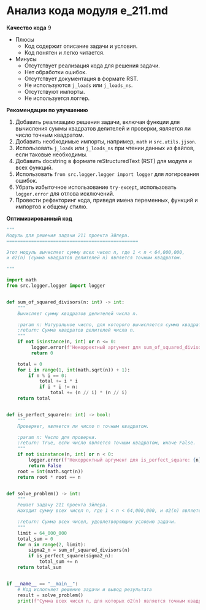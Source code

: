 # Анализ кода модуля e_211.md

**Качество кода**
9
- Плюсы
    - Код содержит описание задачи и условия.
    - Код понятен и легко читается.
- Минусы
    - Отсутствует реализация кода для решения задачи.
    - Нет обработки ошибок.
    - Отсутствует документация в формате RST.
    - Не используются `j_loads` или `j_loads_ns`.
    - Отсутствуют импорты.
    - Не используется логгер.

**Рекомендации по улучшению**
1. Добавить реализацию решения задачи, включая функции для вычисления суммы квадратов делителей и проверки, является ли число точным квадратом.
2. Добавить необходимые импорты, например, `math` и `src.utils.jjson`.
3. Использовать `j_loads` или `j_loads_ns` при чтении данных из файлов, если таковые необходимы.
4. Добавить docstring в формате reStructuredText (RST) для модуля и всех функций.
5. Использовать `from src.logger.logger import logger` для логирования ошибок.
6. Убрать избыточное использование `try-except`, использовать `logger.error` для отлова исключений.
7. Провести рефакторинг кода, приведя имена переменных, функций и импортов к общему стилю.

**Оптимизированный код**

```python
"""
Модуль для решения задачи 211 проекта Эйлера.
================================================

Этот модуль вычисляет сумму всех чисел n, где 1 < n < 64,000,000,
и σ2(n) (сумма квадратов делителей n) является точным квадратом.

"""

import math
from src.logger.logger import logger


def sum_of_squared_divisors(n: int) -> int:
    """
    Вычисляет сумму квадратов делителей числа n.

    :param n: Натуральное число, для которого вычисляется сумма квадратов делителей.
    :return: Сумма квадратов делителей числа n.
    """
    if not isinstance(n, int) or n <= 0:
         logger.error(f'Некорректный аргумент для sum_of_squared_divisors: {n}')
         return 0

    total = 0
    for i in range(1, int(math.sqrt(n)) + 1):
        if n % i == 0:
            total += i * i
            if i * i != n:
                total += (n // i) * (n // i)
    return total


def is_perfect_square(n: int) -> bool:
    """
    Проверяет, является ли число n точным квадратом.

    :param n: Число для проверки.
    :return: True, если число является точным квадратом, иначе False.
    """
    if not isinstance(n, int) or n < 0:
        logger.error(f'Некорректный аргумент для is_perfect_square: {n}')
        return False
    root = int(math.sqrt(n))
    return root * root == n


def solve_problem() -> int:
    """
    Решает задачу 211 проекта Эйлера.
    Находит сумму всех чисел n, где 1 < n < 64,000,000, и σ2(n) является точным квадратом.

    :return: Сумма всех чисел, удовлетворяющих условию задачи.
    """
    limit = 64_000_000
    total_sum = 0
    for n in range(2, limit):
        sigma2_n = sum_of_squared_divisors(n)
        if is_perfect_square(sigma2_n):
            total_sum += n
    return total_sum


if __name__ == "__main__":
    # Код исполняет решение задачи и вывод результата
    result = solve_problem()
    print(f"Сумма всех чисел n, для которых σ2(n) является точным квадратом: {result}")
```